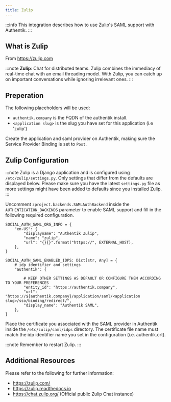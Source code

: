 ```yaml
---
title: Zulip
---
```


:::info
This integration describes how to use Zulip's SAML support with Authentik.
:::

## What is Zulip

From https://zulip.com

:::note
**Zulip**: Chat for distributed teams. Zulip combines the immediacy of real-time chat with an email threading model.
With Zulip, you can catch up on important conversations while ignoring irrelevant ones. 
:::

## Preperation

The following placeholders will be used:

- `authentik.company` is the FQDN of the authentik install.
- `<application slug>` is the slug you have set for this application (i.e 'zulip')

Create the application and saml provider on Authentik, making sure the Service Provider Binding
is set to `Post`.

## Zulip Configuration

:::note
Zulip is a Django application and is configured using `/etc/zulip/settings.py`. Only settings that differ
from the defaults are displayed below. Please make sure you have the latest `settings.py` file as more settings 
might have been added to defaults since you installed Zulip.
:::

Uncomment `zproject.backends.SAMLAuthBackend` inside the `AUTHENTICATION_BACKENDS` parameter to enable SAML support
and fill in the following required configuration.

```
SOCIAL_AUTH_SAML_ORG_INFO = {
    "en-US": {
        "displayname": "Authentik Zulip",
        "name": "zulip",
        "url": "{}{}".format("https://", EXTERNAL_HOST),
    },
}

SOCIAL_AUTH_SAML_ENABLED_IDPS: Dict[str, Any] = {
    # idp identifier and settings
    "authentik": {
       
	    # KEEP OTHER SETTINGS AS DEFAULT OR CONFIGURE THEM ACCORDING TO YOUR PREFERENCES
        "entity_id": "https://authentik.company",
        "url": "https://${authentik.company}/application/saml/<application slug>/sso/binding/redirect/",
        "display_name": "Authentik SAML",
    },
}

```

Place the certificate you associated with the SAML provider in Authentik inside the `/etc/zulip/saml/idps` directory. 
The certificate file name must match the idp identifier name you set in the configuration (i.e. authentik.crt).

:::note
Remember to restart Zulip.
:::
## Additional Resources

Please refer to the following for further information:

- https://zulip.com/
- https://zulip.readthedocs.io
- https://chat.zulip.org/ (Official public Zulip Chat instance)
